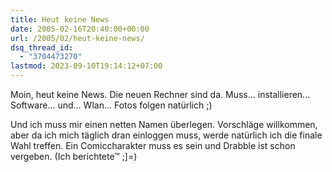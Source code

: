 ```yaml
---
title: Heut keine News
date: 2005-02-16T20:40:00+00:00
url: /2005/02/heut-keine-news/
dsq_thread_id:
  - "3704473270"
lastmod: 2023-09-10T19:14:12+07:00
---
```

Moin, heut keine News. Die neuen Rechner sind da. Muss... installieren... Software... und... Wlan... Fotos folgen natürlich ;)

Und ich muss mir einen netten Namen überlegen. Vorschläge willkommen, aber da ich mich täglich dran einloggen muss, werde natürlich ich die finale Wahl treffen. Ein Comiccharakter muss es sein und Drabble ist schon vergeben. (Ich berichtete&trade; ;]=)
